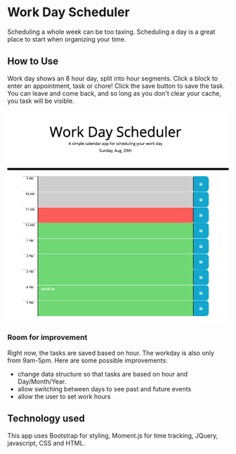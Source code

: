 # Work Day Scheduler

Scheduling a whole week can be too taxing. Scheduling a day is a great place to start when organizing your time.

## How to Use

Work day shows an 8 hour day, split into hour segments. Click a block to enter an appointment, task or chore! Click the save button to save the task. You can leave and come back, and so long as you don't clear your cache, you task will be visible.

![image](./workday_screenshot.png)

### Room for improvement

Right now, the tasks are saved based on hour. The workday is also only from 9am-5pm. Here are some possible improvements:

- change data structure so that tasks are based on hour and Day/Month/Year.
- allow switching between days to see past and future events
- allow the user to set work hours

## Technology used

This app uses Bootstrap for styling, Moment.js for time tracking, JQuery, javascript, CSS and HTML.
